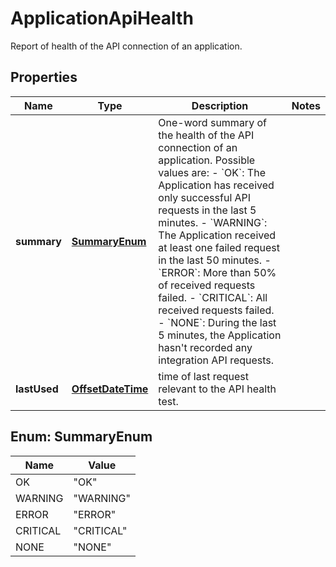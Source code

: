 

# ApplicationApiHealth

Report of health of the API connection of an application.
## Properties

Name | Type | Description | Notes
------------ | ------------- | ------------- | -------------
**summary** | [**SummaryEnum**](#SummaryEnum) | One-word summary of the health of the API connection of an application. Possible values are: - &#x60;OK&#x60;: The Application has received only successful API requests in the last 5 minutes. - &#x60;WARNING&#x60;: The Application received at least one failed request in the last 50 minutes. - &#x60;ERROR&#x60;: More than 50% of received requests failed. - &#x60;CRITICAL&#x60;: All received requests failed. - &#x60;NONE&#x60;: During the last 5 minutes, the Application hasn&#39;t recorded any integration API requests.  | 
**lastUsed** | [**OffsetDateTime**](OffsetDateTime.md) | time of last request relevant to the API health test. | 



## Enum: SummaryEnum

Name | Value
---- | -----
OK | &quot;OK&quot;
WARNING | &quot;WARNING&quot;
ERROR | &quot;ERROR&quot;
CRITICAL | &quot;CRITICAL&quot;
NONE | &quot;NONE&quot;



